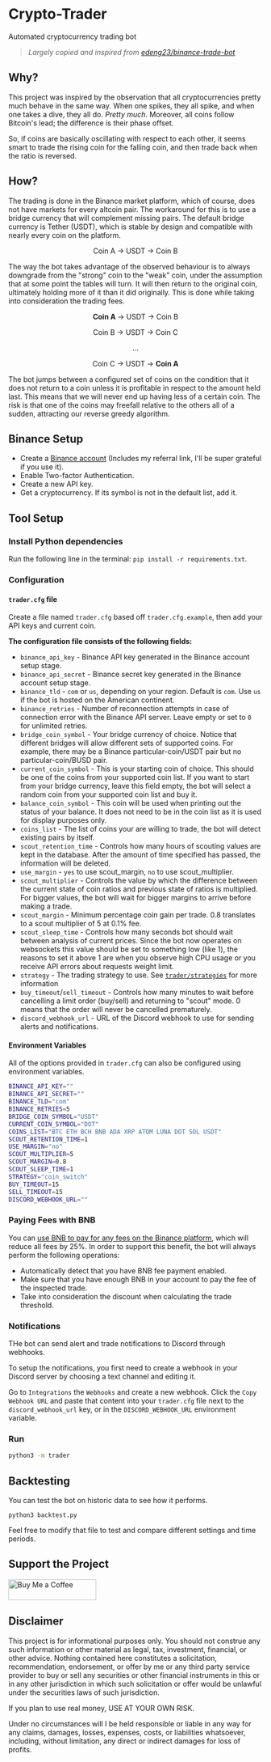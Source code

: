 # Crypto-Trader

Automated cryptocurrency trading bot

> *Largely copied and inspired from [edeng23/binance-trade-bot](https://github.com/edeng23/binance-trade-bot)*


## Why?

This project was inspired by the observation that all cryptocurrencies pretty much behave in the same way. When one spikes, they all spike, and when one takes a dive, they all do. *Pretty much*. Moreover, all coins follow Bitcoin's lead; the difference is their phase offset.

So, if coins are basically oscillating with respect to each other, it seems smart to trade the rising coin for the falling coin, and then trade back when the ratio is reversed.

## How?

The trading is done in the Binance market platform, which of course, does not have markets for every altcoin pair. The workaround for this is to use a bridge currency that will complement missing pairs. The default bridge currency is Tether (USDT), which is stable by design and compatible with nearly every coin on the platform.

<p align="center">
  Coin A → USDT → Coin B
</p>

The way the bot takes advantage of the observed behaviour is to always downgrade from the "strong" coin to the "weak" coin, under the assumption that at some point the tables will turn. It will then return to the original coin, ultimately holding more of it than it did originally. This is done while taking into consideration the trading fees.

<div align="center">
  <p><b>Coin A</b> → USDT → Coin B</p>
  <p>Coin B → USDT → Coin C</p>
  <p>...</p>
  <p>Coin C → USDT → <b>Coin A</b></p>
</div>

The bot jumps between a configured set of coins on the condition that it does not return to a coin unless it is profitable in respect to the amount held last. This means that we will never end up having less of a certain coin. The risk is that one of the coins may freefall relative to the others all of a sudden, attracting our reverse greedy algorithm.

## Binance Setup

-   Create a [Binance account](https://accounts.binance.com/en/register?ref=74751172) (Includes my referral link, I'll be super grateful if you use it).
-   Enable Two-factor Authentication.
-   Create a new API key.
-   Get a cryptocurrency. If its symbol is not in the default list, add it.

## Tool Setup

### Install Python dependencies

Run the following line in the terminal: `pip install -r requirements.txt`.

### Configuration

#### `trader.cfg` file

Create a file named `trader.cfg` based off `trader.cfg.example`, then add your API keys and current coin.

**The configuration file consists of the following fields:**

- `binance_api_key` - Binance API key generated in the Binance account setup stage.
- `binance_api_secret` - Binance secret key generated in the Binance account setup stage.
- `binance_tld` - `com` or `us`, depending on your region. Default is `com`. Use `us` if the bot is hosted on the American continent.
- `binance_retries` - Number of reconnection attempts in case of connection error with the Binance API server. Leave empty or set to `0` for unlimited retries.
- `bridge_coin_symbol` - Your bridge currency of choice. Notice that different bridges will allow different sets of supported coins. For example, there may be a Binance particular-coin/USDT pair but no particular-coin/BUSD pair.
- `current_coin_symbol` - This is your starting coin of choice. This should be one of the coins from your supported coin list. If you want to start from your bridge currency, leave this field empty, the bot will select a random coin from your supported coin list and buy it.
- `balance_coin_symbol` - This coin will be used when printing out the status of your balance. It does not need to be in the coin list as it is used for display purposes only.
- `coins_list` - The list of coins your are willing to trade, the bot will detect existing pairs by itself.
- `scout_retention_time` - Controls how many hours of scouting values are kept in the database. After the amount of time specified has passed, the information will be deleted.
- `use_margin` - `yes` to use scout_margin, `no` to use scout_multiplier.
- `scout_multiplier` - Controls the value by which the difference between the current state of coin ratios and previous state of ratios is multiplied. For bigger values, the bot will wait for bigger margins to arrive before making a trade.
- `scout_margin` - Minimum percentage coin gain per trade. 0.8 translates to a scout multiplier of 5 at 0.1% fee.
- `scout_sleep_time` - Controls how many seconds bot should wait between analysis of current prices. Since the bot now operates on websockets this value should be set to something low (like 1), the reasons to set it above 1 are when you observe high CPU usage or you receive API errors about requests weight limit.
- `strategy` - The trading strategy to use. See [`trader/strategies`](trader/strategies/README.md) for more information
- `buy_timeout`/`sell_timeout` - Controls how many minutes to wait before cancelling a limit order (buy/sell) and returning to "scout" mode. 0 means that the order will never be cancelled prematurely.
- `discord_webhook_url` - URL of the Discord webhook to use for sending alerts and notifications.

#### Environment Variables

All of the options provided in `trader.cfg` can also be configured using environment variables.

```sh
BINANCE_API_KEY=""
BINANCE_API_SECRET=""
BINANCE_TLD="com"
BINANCE_RETRIES=5
BRIDGE_COIN_SYMBOL="USDT"
CURRENT_COIN_SYMBOL="DOT"
COINS_LIST="BTC ETH BCH BNB ADA XRP ATOM LUNA DOT SOL USDT"
SCOUT_RETENTION_TIME=1
USE_MARGIN="no"
SCOUT_MULTIPLIER=5
SCOUT_MARGIN=0.8
SCOUT_SLEEP_TIME=1
STRATEGY="coin_switch"
BUY_TIMEOUT=15
SELL_TIMEOUT=15
DISCORD_WEBHOOK_URL=""
```

### Paying Fees with BNB
You can [use BNB to pay for any fees on the Binance platform](https://www.binance.com/en/support/faq/115000583311-Using-BNB-to-Pay-for-Fees), which will reduce all fees by 25%. In order to support this benefit, the bot will always perform the following operations:
-   Automatically detect that you have BNB fee payment enabled.
-   Make sure that you have enough BNB in your account to pay the fee of the inspected trade.
-   Take into consideration the discount when calculating the trade threshold.

### Notifications

THe bot can send alert and trade notifications to Discord through webhooks.

To setup the notifications, you first need to create a webhook in your Discord server by choosing a text channel and editing it.

Go to `Integrations` the `Webhooks` and create a new webhook. Click the `Copy Webhook URL` and paste that content into your `trader.cfg` file next to the `discord_webhook_url` key, or in the `DISCORD_WEBHOOK_URL` environment variable.

### Run

```sh
python3 -m trader
```

## Backtesting

You can test the bot on historic data to see how it performs.

```shell
python3 backtest.py
```

Feel free to modify that file to test and compare different settings and time periods.

## Support the Project

<a href="https://www.buymeacoffee.com/avanserv" target="_blank"><img src="https://cdn.buymeacoffee.com/buttons/default-green.png" alt="Buy Me a Coffee" height="41" width="174"></a>

## Disclaimer

This project is for informational purposes only. You should not construe any
such information or other material as legal, tax, investment, financial, or
other advice. Nothing contained here constitutes a solicitation, recommendation,
endorsement, or offer by me or any third party service provider to buy or sell
any securities or other financial instruments in this or in any other
jurisdiction in which such solicitation or offer would be unlawful under the
securities laws of such jurisdiction.

If you plan to use real money, USE AT YOUR OWN RISK.

Under no circumstances will I be held responsible or liable in any way for any
claims, damages, losses, expenses, costs, or liabilities whatsoever, including,
without limitation, any direct or indirect damages for loss of profits.
